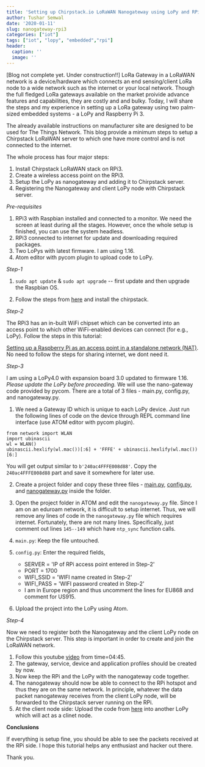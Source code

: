 ```yaml
---
title: 'Setting up Chirpstack.io LoRaWAN Nanogateway using LoPy and RPi3'
author: Tushar Semwal
date: '2020-01-11'
slug: nanogateway-rpi3
categories: ["iot"]
tags: ["iot", "lopy", "embedded","rpi"]
header:
  caption: ''
  image: ''
---
```

[Blog not complete yet. Under construction!!]
LoRa Gateway in a LoRaWAN network is a device/hardware which connects an end sensing/client LoRa node to a wide network such as the internet or your local network. Though the full fledged LoRa gateways available on the market proivide advance features and capabilities, they are costly and and bulky. Today, I will share the steps and my experience in setting up a LoRa gateway using two palm-sized embedded systems - a LoPy and Raspberry Pi 3. 

The already available instructions on manufacturer site are designed to be used for The Things Network. This blog provide a minimum steps to setup a Chirpstack LoRaWAN server to which one have more control and is not connected to the internet. 

The whole process has four major steps:

1. Install Chirpstack LoRaWAN stack on RPi3.
2. Create a wireless access point on the RPi3.
3. Setup the LoPy as nanogateway and adding it to Chirpstack server.
4. Registering the Nanogateway and client LoPy node with Chirpstack server.

_Pre-requisites_

1. RPi3 with Raspbian installed and connected to a monitor. We need the screen at least during all the stages. However, once the whole setup is finished, you can use the system headless.
2. RPi3 connected to internet for update and downloading required packages.
3. Two LoPys with latest firmware. I am using 1.16.
4. Atom editor with pycom plugin to upload code to LoPy.

_Step-1_

1. `sudo apt update` & `sudo apt upgrade` -- first update and then upgrade the Raspbian OS.

2. Follow the steps from [here](https://www.chirpstack.io/guides/debian-ubuntu/) and install the chirpstack.

_Step-2_

The RPi3 has an in-built WiFi chipset which can be converted into an access point to which other WiFi-enabled devices can connect (for e.g., LoPy). Follow the steps in this tutorial: 	

[Setting up a Raspberry Pi as an access point in a standalone network (NAT)](https://www.raspberrypi.org/documentation/configuration/wireless/access-point.md). No need to follow the steps for sharing internet, we dont need it.

_Step-3_

I am using a LoPy4.0 with expansion board 3.0 updated to firmware 1.16. _Please update the LoPy before proceeding._ We will use the nano-gateway code provided by pycom. There are a total of 3 files - main.py, config.py, and nanogateway.py.


1. We need a Gateway ID which is unique to each LoPy device. Just run the following lines of code on the device through REPL command line interface (use ATOM editor with pycom plugin).
```
from network import WLAN
import ubinascii
wl = WLAN()
ubinascii.hexlify(wl.mac())[:6] + 'FFFE' + ubinascii.hexlify(wl.mac())[6:]
```
You will get output similar to `b'240ac4FFFE008d88'`. Copy the `240ac4FFFE008d88` part and save it somewhere for later use.

2. Create a project folder and copy these three files - [main.py](https://github.com/pycom/pycom-libraries/blob/master/examples/lorawan-nano-gateway/main.py), [config.py](https://github.com/pycom/pycom-libraries/blob/master/examples/lorawan-nano-gateway/config.py), and [nanogateway.py](https://github.com/pycom/pycom-libraries/blob/master/examples/lorawan-nano-gateway/nanogateway.py) inside the folder.

3. Open the project folder in ATOM and edit the `nanogateway.py` file. Since I am on an eduroam network, it is difficult to setup internet. Thus, we will remove any lines of code in the `nanogateway.py` file which requires internet. Fortunately, there are not many lines. Specifically, just comment out lines `145--149` which have `ntp_sync` function calls. 

4. `main.py`: Keep the file untouched.

5. `config.py`: Enter the required fields,
	- SERVER = 'IP of RPi access point entered in Step-2'
	- PORT = 1700
	- WIFI_SSID = 'WIFI name created in Step-2'
	- WIFI_PASS = 'WIFI password created in Step-2'
	- I am in Europe region and thus uncomment the lines for EU868 and comment for US915.

6. Upload the project into the LoPy using Atom.

_Step-4_

Now we need to register both the Nanogateway and the client LoPy node on the Chirpstack server. This step is important in order to create and join the LoRaWAN network.

1. Follow this youtube [video](https://youtu.be/mkuS5QUj5Js?t=285tea) from time=04:45.
2. The gateway, service, device and application profiles should be created by now.
3. Now keep the RPi and the LoPy with the nanogateway code together.
4. The nanogateway should now be able to connect to the RPi hotspot and thus they are on the same network. In principle, whatever the data packet nanogateway receives from the client LoPy node, will be forwarded to the Chirpstack server running on the RPi.
5. At the client node side: Upload the code from [here](https://github.com/pycom/pycom-libraries/blob/master/examples/lorawan-nano-gateway/otaa_node.py) into another LoPy which will act as a clinet node.


**Conclusions**

If everything is setup fine, you should be able to see the packets received at the RPi side. I hope this tutorial helps any enthusiast and hacker out there.

Thank you.







